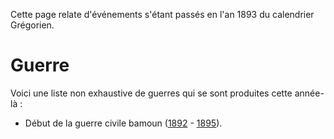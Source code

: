 <!-- TITLE: 1893 -->
<!-- SUBTITLE: Événements datant de 1893 (calendrier Grégorien) -->

Cette page relate d'événements s'étant passés en l'an 1893 du calendrier Grégorien.

# Guerre
Voici une liste non exhaustive de guerres qui se sont produites cette année-là :
* Début de la guerre civile bamoun ([1892](/histoire/date/calendrier-gregorien/par-annee/1892) - [1895](/histoire/date/calendrier-gregorien/par-annee/1895)).